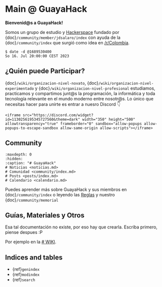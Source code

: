 
# Main @ GuayaHack

**Bienvenid@s a GuayaHack!** 

Somos un grupo de estudio y [Hackerspace](https://en.wikipedia.org/wiki/Hackerspace) fundado por {doc}`/community/member/jdsalaro/index` con ayuda de la {doc}`/community/index` que surgió como idea en [/r/Colombia](https://www.reddit.com/r/Colombia/comments/151fkiz/con_una_prima_y_un_amigo_armaremos_un_grupo_de).

```console
$ date -d @1689530400
So 16. Jul 20:00:00 CEST 2023
```

## ¿Quién puede Participar?

{doc}`/wiki/organizacion-nivel-novato`, {doc}`/wiki/organizacion-nivel-experimentado` y {doc}`/wiki/organizacion-nivel-profesional` estudiamos, practicamos y compartimos junt@s la programación, la informática y toda tecnología relevante en el mundo moderno entre nosotr@s. Lo único que necesitas hacer para unirte es entrar a nuesro Discord 👇

```{div} discord-widget
<iframe src="https://discord.com/widget?id=1130256195345727560&theme=dark" width="350" height="500" allowtransparency="true" frameborder="0" sandbox="allow-popups allow-popups-to-escape-sandbox allow-same-origin allow-scripts"></iframe>
```

## Community

```{toctree}
:maxdepth: 0
:hidden:
:caption: "# GuayaHack"
# Noticias <noticias.md>
# Comunidad <community/index.md>
# Posts <posts/index.md>
# Calendario <calendario.md>
```
Puedes aprender más sobre GuayaHack y sus miembros en {doc}`/community/index` o leyendo las [Reglas](community/rules.md) y nuestro {doc}`/community/memorial`

## Guías, Materiales y Otros

Esa tal documentación no existe, por eso hay que crearla. Escriba primero, piense despues :P

Por ejemplo en la [# WIKI](https://guayahack.co/posts/category/wiki/). 


## Indices and tables

* {ref}`genindex`
* {ref}`modindex`
* {ref}`search`

